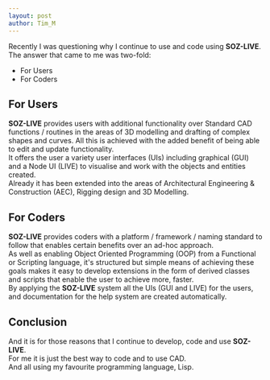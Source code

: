 ```yaml
---
layout: post
author: Tim_M
---
```


Recently I was questioning why I continue to use and code using **SOZ-LIVE**. The answer that came to me was two-fold:

- For Users
- For Coders

## For Users

**SOZ-LIVE** provides users with additional functionality over Standard CAD functions / routines in the areas of 3D modelling and drafting of complex shapes and curves. All this is achieved with the added benefit of being able to edit and update functionality.<br>
It offers the user a variety user interfaces (UIs) including graphical (GUI) and a Node UI (LIVE) to visualise and work with the objects and entities created. <br>
Already it has been extended into the areas of Architectural Engineering & Construction (AEC), Rigging design and 3D Modelling.

## For Coders

**SOZ-LIVE** provides coders with a platform / framework / naming standard to follow that enables certain benefits over an ad-hoc approach. <br>
As well as enabling Object Oriented Programming (OOP) from a Functional or Scripting language, it's structured but simple means of achieving these goals makes it easy to develop extensions in the form of derived classes and scripts that enable the user to achieve more, faster.<br>
By applying the **SOZ-LIVE** system all the UIs (GUI and LIVE) for the users, and documentation for the help system are created automatically.

## Conclusion

And it is for those reasons that I continue to develop, code and use **SOZ-LIVE**.<br>
For me it is just the best way to code and to use CAD.<br>
And all using my favourite programming language, Lisp.

